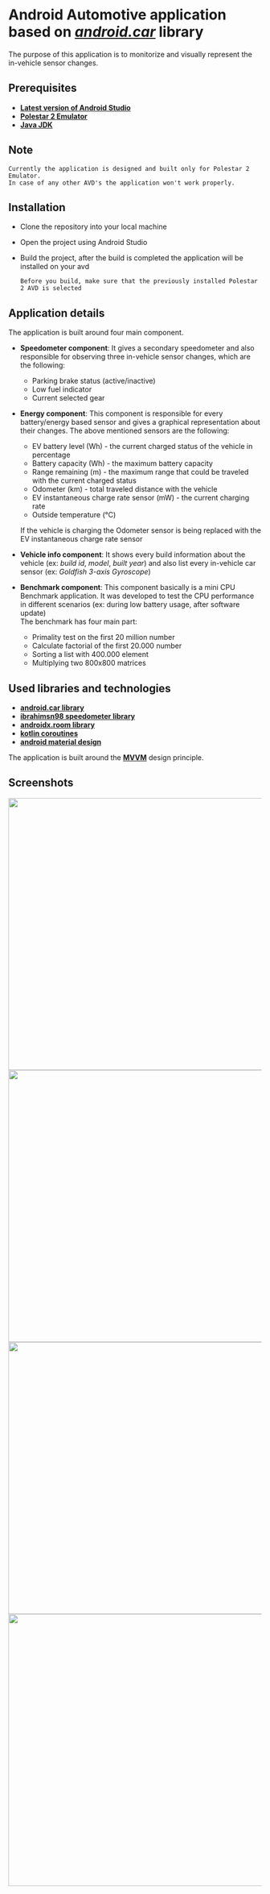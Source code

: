 # Android Automotive application based on *[android.car](https://developer.android.com/reference/android/car/Car)* library

The purpose of this application is to monitorize and visually represent the in-vehicle sensor changes.

## Prerequisites

* **[Latest version of Android Studio](https://developer.android.com/studio)**
* **[Polestar 2 Emulator](https://www.polestar.com/us/developer/get-started/)**
* **[Java JDK](https://www.oracle.com/java/technologies/javase-jdk16-downloads.html)**

## Note

    Currently the application is designed and built only for Polestar 2 Emulator.
    In case of any other AVD's the application won't work properly.
 
## Installation
* Clone the repository into your local machine
* Open the project using Android Studio
* Build the project, after the build is completed the application will be installed on your avd

      Before you build, make sure that the previously installed Polestar 2 AVD is selected
 
## Application details

The application is built around four main component.

* **Speedometer component**: 
It gives a secondary speedometer and also responsible for observing three in-vehicle sensor changes, which are the following:
  * Parking brake status (active/inactive)
  * Low fuel indicator
  * Current selected gear
  
* **Energy component**:
This component is responsible for every battery/energy based sensor and gives a graphical representation about their changes.
The above mentioned sensors are the following:
  * EV battery level (Wh) - the current charged status of the vehicle in percentage
  * Battery capacity (Wh) - the maximum battery capacity
  * Range remaining (m) - the maximum range that could be traveled with the current charged status
  * Odometer (km) - total traveled distance with the vehicle
  * EV instantaneous charge rate sensor (mW) - the current charging rate
  * Outside temperature (°C)
  
  If the vehicle is charging the Odometer sensor is being replaced with the EV instantaneous charge rate sensor
  
* **Vehicle info component**:
It shows every build information about the vehicle (ex: *build id*, *model*, *built year*) and also list every in-vehicle car sensor (ex: *Goldfish 3-axis Gyroscope*)

* **Benchmark component**:
This component basically is a mini CPU Benchmark application. 
It was developed to test the CPU performance in different scenarios (ex: during low battery usage, after software update) \
The benchmark has four main part:
    * Primality test on the first 20 million number
    * Calculate factorial of the first 20.000 number
    * Sorting a list with 400.000 element
    * Multiplying two 800x800 matrices
  

## Used libraries and technologies

* **[android.car library](https://developer.android.com/reference/android/car/Car)**
* **[ibrahimsn98 speedometer library](https://github.com/ibrahimsn98/speedometer)**
* **[androidx.room library](https://developer.android.com/jetpack/androidx/releases/room)**
* **[kotlin coroutines](https://kotlinlang.org/docs/coroutines-overview.html)**
* **[android material design](https://material.io/develop/android)**

The application is built around the **[MVVM](https://en.wikipedia.org/wiki/Model%E2%80%93view%E2%80%93viewmodel)** design principle.
 
## Screenshots
<img src="https://serving.photos.photobox.com/8079941429052e91dcbf11d8cd3f4a25ff7b2ad569dd2b98dbae953af350bdc299c42cb8.jpg" width="510" height="540">


<img src="https://serving.photos.photobox.com/102845173a36e4673209a6d3ce89711ac2eab38cc1fc161c641f1741afceddd46b7638de.jpg" width="510" height="540">


<img src="https://serving.photos.photobox.com/517087026c0168443d27f73dbf7213f5c8d796ca220db4a5e2d4603f34caeb331b3b5777.jpg" width="510" height="540">


<img src="https://serving.photos.photobox.com/231777043613d3cae6714989220137c87f07f3f4ddcac5ffb2cc263a8e69fba3c2ecd2f6.jpg" width="510" height="540">
